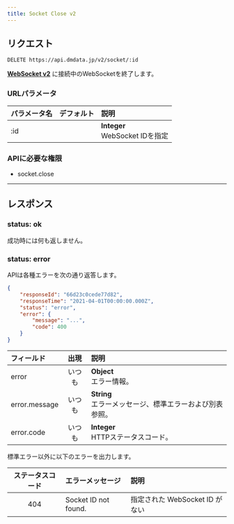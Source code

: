 ```yaml
---
title: Socket Close v2
---
```


## リクエスト

`DELETE https://api.dmdata.jp/v2/socket/:id`

[**WebSocket v2**](/reference/api/v2/websocket.md) に接続中のWebSocketを終了します。

### URLパラメータ
|パラメータ名|デフォルト|説明|
|:--|:-:|:-|
|:id||**Integer** <br/> WebSocket IDを指定|

### APIに必要な権限
* socket.close

---

## レスポンス

### status: ok
成功時には何も返しません。

### status: error
APIは各種エラーを次の通り返答します。

```json
{
    "responseId": "66d23c0cede77d82",
    "responseTime": "2021-04-01T00:00:00.000Z",
    "status": "error",
    "error": {
        "message": "...",
        "code": 400
    }
}
```

|フィールド|出現|説明|
|:--|:-:|:--|
|error|いつも|**Object** <br/> エラー情報。|
|error.message|いつも|**String** <br/> エラーメッセージ、標準エラーおよび別表参照。|
|error.code|いつも|**Integer** <br/> HTTPステータスコード。|

標準エラー以外に以下のエラーを出力します。

|ステータスコード|エラーメッセージ|説明|
|:--:|:-|:--|
|404|Socket ID not found.|指定された WebSocket ID がない|
